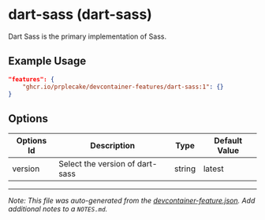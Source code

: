 
# dart-sass (dart-sass)

Dart Sass is the primary implementation of Sass.

## Example Usage

```json
"features": {
    "ghcr.io/prplecake/devcontainer-features/dart-sass:1": {}
}
```

## Options

| Options Id | Description | Type | Default Value |
|-----|-----|-----|-----|
| version | Select the version of dart-sass | string | latest |



---

_Note: This file was auto-generated from the [devcontainer-feature.json](https://github.com/prplecake/devcontainer-features/blob/main/src/dart-sass/devcontainer-feature.json).  Add additional notes to a `NOTES.md`._
